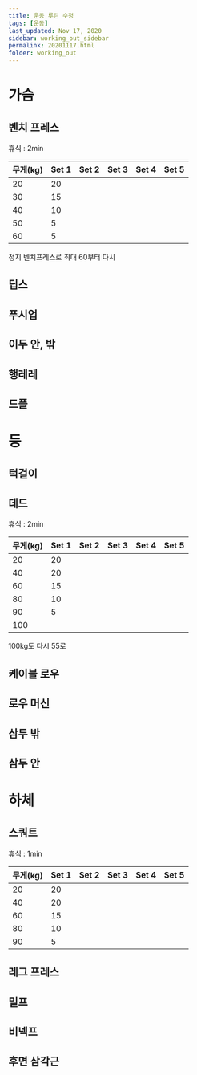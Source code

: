 ```yaml
---
title: 운동 루틴 수정
tags: [운동]
last_updated: Nov 17, 2020
sidebar: working_out_sidebar
permalink: 20201117.html
folder: working_out
---
```


# 가슴

## 벤치 프레스

휴식 : 2min

| 무게(kg) | Set 1 | Set 2 | Set 3 | Set 4 | Set 5 |
| -------- | ----- | ----- | ----- | ----- | ----- |
| 20       | 20    |       |       |       |       |
| 30       | 15    |       |       |       |       |
| 40       | 10    |       |       |       |       |
| 50       | 5     |       |       |       |       |
| 60       | 5     |       |       |       |       |

정지 벤치프레스로 최대 60부터 다시

## 딥스

## 푸시업

## 이두 안, 밖

## 행레레

## 드플

# 등

## 턱걸이

## 데드

휴식 : 2min

| 무게(kg) | Set 1 | Set 2 | Set 3 | Set 4 | Set 5 |
| -------- | ----- | ----- | ----- | ----- | ----- |
| 20       | 20    |       |       |       |       |
| 40       | 20    |       |       |       |       |
| 60       | 15    |       |       |       |       |
| 80       | 10    |       |       |       |       |
| 90       | 5     |       |       |       |       |
| 100      |       |       |       |       |       |

100kg도 다시 55로 

## 케이블 로우

## 로우 머신

## 삼두 밖

## 삼두 안

# 하체

## 스쿼트

휴식 : 1min

| 무게(kg) | Set 1 | Set 2 | Set 3 | Set 4 | Set 5 |
| -------- | ----- | ----- | ----- | ----- | ----- |
| 20       | 20    |       |       |       |       |
| 40       | 20    |       |       |       |       |
| 60       | 15    |       |       |       |       |
| 80       | 10    |       |       |       |       |
| 90       | 5     |       |       |       |       |

## 레그 프레스

## 밀프

## 비넥프

## 후면 삼각근